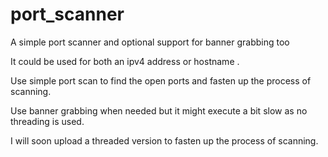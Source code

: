 # port_scanner
A simple port scanner and optional support for banner grabbing too


It could be used for both an ipv4 address or hostname .
 
Use simple port scan to find the open ports and fasten up the process of scanning.

Use banner grabbing when needed but it might execute a bit slow as no threading is used.


I will soon upload a threaded version to fasten up the process of scanning.
